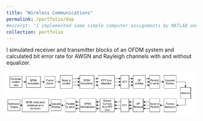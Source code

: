```yaml
---
title: "Wireless Communications"
permalink: /portfolio/dsp
#excerpt: "I implemented some simple computer assignments by MATLAB and its toolboxes in fall 2020"
collection: portfolio
---
```

I simulated receiver and transmitter blocks of an OFDM system and calculated bit error rate for AWGN and Rayleigh
channels with and without equalizer.

![](/images/OFDM.png)
